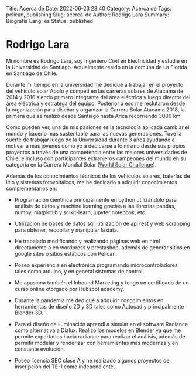 Title: Acerca de
Date: 2022-06-23 23:40
Category: Acerca de
Tags: pelican, publishing
Slug: acerca-de
Author: Rodrigo Lara
Summary: Biografía
Lang: es
Status: published

# Rodrigo Lara

Mi nombre es Rodrigo Lara, soy Ingeniero Civil en Electricidad y estudié en la Universidad de Santiago. Actualmente resido en la comuna de La Florida en Santiago de Chile.

Durante mi tiempo en la universidad me dediqué a trabajar en el proyecto del vehículo solar Apolo y competí en las carreras solares de Atacama de 2014 y 2016 siendo primero integrante del área eléctrica y luego director del área eléctrica y estratega del equipo. Posterior a eso me reclutaron desde la organización para diseñar y organizar la Carrera Solar Atacama 2018, la primera que se realizó desde Santiago hasta Arica recorriendo 3000 km.

Como pueden ver, una de mis pasiones es la tecnología aplicada cambiar el mundo y hacerlo más sustentable para las nuevas generaciones. Tuve la suerte de trabajar luego de la Universidad durante 3 años ayudando a motivar a más jóvenes como yo a dedicarse a lo mismo desde sus propios proyectos a través de una competencia entre las mejores universidades de Chile, e incluso con participantes extranjeros campeones del mundo en su categoría en la Carrera Mundial Solar ([World Solar Challenge](https://www.worldsolarchallenge.org/)).

Además de los conocimientos técnicos de los vehículos solares, baterías de litio y sistemas fotovoltaicos, me he dedicado a adquirir conocimientos complementarios en:

- Programación científica principalmente en python utilizándolo para análisis de datos y machine learning gracias a las librerías pandas, numpy, matplotlib y scikit-learn, jupyter notebook, etc.

- Utilización de bases de datos sql, utilización de api rest y web scrapping para obtener, recopilar y manipular la data.

- He trabajado modificando y realizando páginas web en html directamente o en wordpress y prestashop, además de generar sitios en google sites o sitios estáticos con Pelican.

- Poseo experiencia en electrónica programando microcontroladores, tales como arduino, y en general sistemas de control.

- Me apasiona también el Inbound Marketing y tengo un certificado de un curso online otorgado por Hubspot academy.

- Durante la pandemia me dediqué a adquirir conocimientos en herramientas de diseño 2D y 3D tales como Autocad y principalmente Blender 3D.

- Para el diseño de iluminación aprendí a simular en el software Radiance como alternativa a Dialux.
Realizo los modelos en Blender ya que me permite exportarlos hacia radiance para realizar el análisis, además de permitir modelar y renderizar con herramientas más modernas y en constante evolución.

- Poseo licencia SEC clase A y he realizado algunos proyectos de inscripción del TE-1 como independiente.
